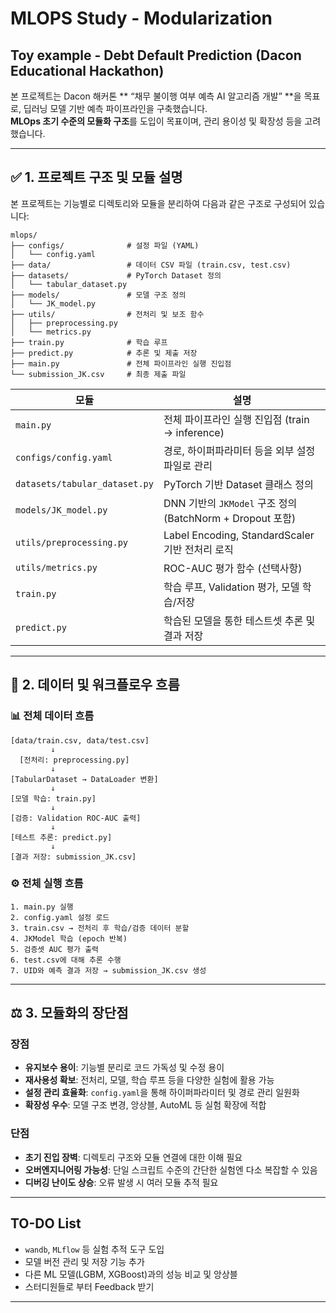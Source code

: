 # MLOPS Study - Modularization


## Toy example - Debt Default Prediction (Dacon Educational Hackathon)

본 프로젝트는 Dacon 해커톤 ** “채무 불이행 여부 예측 AI 알고리즘 개발” **을 목표로, 딥러닝 모델 기반 예측 파이프라인을 구축했습니다.  
**MLOps 초기 수준의 모듈화 구조**를 도입이 목표이며, 관리 용이성 및 확장성 등을 고려했습니다.

---

## ✅ 1. 프로젝트 구조 및 모듈 설명

본 프로젝트는 기능별로 디렉토리와 모듈을 분리하여 다음과 같은 구조로 구성되어 있습니다:

```
mlops/
├── configs/              # 설정 파일 (YAML)
│   └── config.yaml
├── data/                 # 데이터 CSV 파일 (train.csv, test.csv)
├── datasets/             # PyTorch Dataset 정의
│   └── tabular_dataset.py
├── models/               # 모델 구조 정의
│   └── JK_model.py
├── utils/                # 전처리 및 보조 함수
│   ├── preprocessing.py
│   └── metrics.py
├── train.py              # 학습 루프
├── predict.py            # 추론 및 제출 저장
├── main.py               # 전체 파이프라인 실행 진입점
└── submission_JK.csv     # 최종 제출 파일
```

| 모듈 | 설명 |
|------|------|
| `main.py` | 전체 파이프라인 실행 진입점 (train → inference) |
| `configs/config.yaml` | 경로, 하이퍼파라미터 등을 외부 설정 파일로 관리 |
| `datasets/tabular_dataset.py` | PyTorch 기반 Dataset 클래스 정의 |
| `models/JK_model.py` | DNN 기반의 `JKModel` 구조 정의 (BatchNorm + Dropout 포함) |
| `utils/preprocessing.py` | Label Encoding, StandardScaler 기반 전처리 로직 |
| `utils/metrics.py` | ROC-AUC 평가 함수 (선택사항) |
| `train.py` | 학습 루프, Validation 평가, 모델 학습/저장 |
| `predict.py` | 학습된 모델을 통한 테스트셋 추론 및 결과 저장 |

---

## 🔁 2. 데이터 및 워크플로우 흐름

### 📊 전체 데이터 흐름

```
[data/train.csv, data/test.csv]
         ↓
  [전처리: preprocessing.py]
         ↓
[TabularDataset → DataLoader 변환]
         ↓
[모델 학습: train.py]
         ↓
[검증: Validation ROC-AUC 출력]
         ↓
[테스트 추론: predict.py]
         ↓
[결과 저장: submission_JK.csv]
```

### ⚙️ 전체 실행 흐름

```
1. main.py 실행
2. config.yaml 설정 로드
3. train.csv → 전처리 후 학습/검증 데이터 분할
4. JKModel 학습 (epoch 반복)
5. 검증셋 AUC 평가 출력
6. test.csv에 대해 추론 수행
7. UID와 예측 결과 저장 → submission_JK.csv 생성
```

---

## ⚖️ 3. 모듈화의 장단점

### 장점

- **유지보수 용이**: 기능별 분리로 코드 가독성 및 수정 용이
- **재사용성 확보**: 전처리, 모델, 학습 루프 등을 다양한 실험에 활용 가능
- **설정 관리 효율화**: `config.yaml`을 통해 하이퍼파라미터 및 경로 관리 일원화
- **확장성 우수**: 모델 구조 변경, 앙상블, AutoML 등 실험 확장에 적합

### 단점

- **초기 진입 장벽**: 디렉토리 구조와 모듈 연결에 대한 이해 필요
- **오버엔지니어링 가능성**: 단일 스크립트 수준의 간단한 실험엔 다소 복잡할 수 있음
- **디버깅 난이도 상승**: 오류 발생 시 여러 모듈 추적 필요

---

## TO-DO List

- `wandb`, `MLflow` 등 실험 추적 도구 도입
- 모델 버전 관리 및 저장 기능 추가
- 다른 ML 모델(LGBM, XGBoost)과의 성능 비교 및 앙상블
- 스터디원들로 부터 Feedback 받기

---
